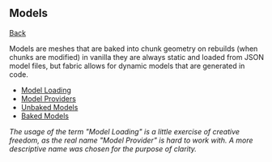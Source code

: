 ## Models
[Back](../../fabric.md)

Models are meshes that are baked into chunk geometry on rebuilds (when chunks are modified) in vanilla they are always static and loaded from JSON model files, but fabric allows for dynamic models that are generated in code.

* [Model Loading](loading.md)
* [Model Providers](provider.md)
* [Unbaked Models](unbaked.md)
* [Baked Models](baked.md)

_The usage of the term "Model Loading" is a little exercise of creative freedom, as the real name "Model Provider" is hard to work with. A more descriptive name was chosen for the purpose of clarity._
